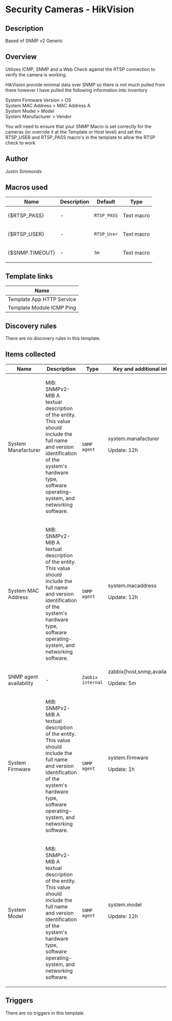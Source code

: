 # Security Cameras - HikVision

## Description

Based of SNMP v2 Generic

## Overview

Utilizes ICMP, SNMP and a Web Check against the RTSP connection to verify the camera is working.


HikVision provide minimal data over SNMP so there is not much pulled from there however I have pulled the following information into inventory


 


System Firmware Version > OS  
System MAC Address > MAC Address A  
System Model > Model  
System Manufacturer > Vendor


 


You will need to ensure that your SNMP Macro is set correctly for the cameras (or override it at the Template or Host level) and set the RTSP\_USER and RTSP\_PASS macro's in the template to allow the RTSP check to work



## Author

Justin Simmonds

## Macros used

|Name|Description|Default|Type|
|----|-----------|-------|----|
|{$RTSP_PASS}|<p>-</p>|`RTSP_PASS`|Text macro|
|{$RTSP_USER}|<p>-</p>|`RTSP_User`|Text macro|
|{$SNMP.TIMEOUT}|<p>-</p>|`5m`|Text macro|
## Template links

|Name|
|----|
|Template App HTTP Service|
|Template Module ICMP Ping|
## Discovery rules

There are no discovery rules in this template.

## Items collected

|Name|Description|Type|Key and additional info|
|----|-----------|----|----|
|System Manafacturer|<p>MIB: SNMPv2-MIB A textual description of the entity. This value should include the full name and version identification of the system's hardware type, software operating-system, and networking software.</p>|`SNMP agent`|system.manafacturer<p>Update: 12h</p>|
|System MAC Address|<p>MIB: SNMPv2-MIB A textual description of the entity. This value should include the full name and version identification of the system's hardware type, software operating-system, and networking software.</p>|`SNMP agent`|system.macaddress<p>Update: 12h</p>|
|SNMP agent availability|<p>-</p>|`Zabbix internal`|zabbix[host,snmp,available]<p>Update: 5m</p>|
|System Firmware|<p>MIB: SNMPv2-MIB A textual description of the entity. This value should include the full name and version identification of the system's hardware type, software operating-system, and networking software.</p>|`SNMP agent`|system.firmware<p>Update: 1h</p>|
|System Model|<p>MIB: SNMPv2-MIB A textual description of the entity. This value should include the full name and version identification of the system's hardware type, software operating-system, and networking software.</p>|`SNMP agent`|system.model<p>Update: 12h</p>|
## Triggers

There are no triggers in this template.

